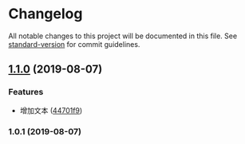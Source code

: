 # Changelog

All notable changes to this project will be documented in this file. See [standard-version](https://github.com/conventional-changelog/standard-version) for commit guidelines.

## [1.1.0](https://github.com/horahora/Hello/compare/v1.0.1...v1.1.0) (2019-08-07)


### Features

* 增加文本 ([44701f9](https://github.com/horahora/Hello/commit/44701f9))

### 1.0.1 (2019-08-07)
